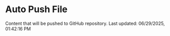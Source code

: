 # Auto Push File

Content that will be pushed to GitHub repository.
Last updated: 06/29/2025, 01:42:16 PM